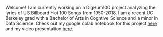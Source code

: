 Welcome!
I am currently working on a DigHum100 project analyzing the lyrics of US Billboard Hot 100 Songs from 1950-2018. I am a recent UC Berkeley grad with a Bachelor of Arts in Cogntive Science and a minor in Data Science. Check out my google colab notebook for this project [here](https://drive.google.com/file/d/1M3uG33s0Fw5GbTFT-0bhbLgzyPurx75a/view?usp=sharing) and my video presentation [here](https://drive.google.com/file/d/1eBL5AHic-65dnoazK-4qzIU7DLUN810g/view?usp=sharing).
